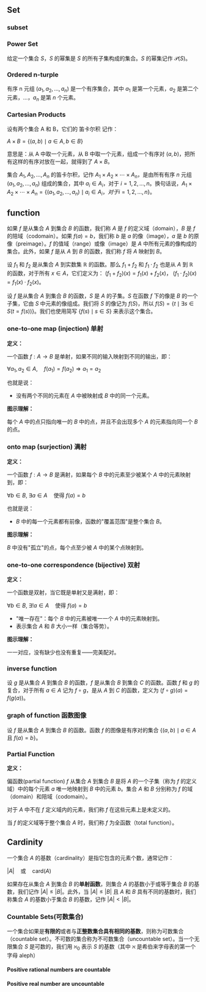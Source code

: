 ## Set
### subset

### Power Set
给定一个集合 $S$，$S$ 的幂集是 $S$ 的所有子集构成的集合。$S$ 的幂集记作 $\mathcal{P}(S)$。

### Ordered n-turple

有序 n 元组 $(a_1, a_2, \ldots, a_n)$ 是一个有序集合，其中 $a_1$ 是第一个元素，$a_2$ 是第二个元素，$\ldots$，$a_n$ 是第 $n$ 个元素。

### Cartesian Products
设有两个集合 A 和 B，它们的 笛卡尔积 记作：

$A \times B = \{ (a, b) \mid a \in A, b \in B \}$

意思是：从 A 中取一个元素，从 B 中取一个元素，组成一个有序对 $(a, b)$，把所有这样的有序对放在一起，就得到了 $A \times B$。

集合 $A_1, A_2, \ldots, A_n$ 的笛卡尔积，记作 $A_1 \times A_2 \times \cdots \times A_n$，是由所有有序 $n$ 元组 $(a_1, a_2, \ldots, a_n)$ 组成的集合，其中 $a_i \in A_i$，对于 $i = 1, 2, \ldots, n$。换句话说，$A_1 \times A_2 \times \cdots \times A_n = \{(a_1, a_2, \ldots, a_n) \mid a_i \in A_i，对于 i = 1, 2, \ldots, n\}$。

## function

如果 $f$ 是从集合 $A$ 到集合 $B$ 的函数，我们称 $A$ 是 $f$ 的定义域（domain），$B$ 是 $f$ 的陪域（codomain）。如果 $f(a) = b$，我们称 $b$ 是 $a$ 的像（image），$a$ 是 $b$ 的原像（preimage）。$f$ 的值域（range）或像（image）是 $A$ 中所有元素的像构成的集合。此外，如果 $f$ 是从 $A$ 到 $B$ 的函数，我们称 $f$ 将 $A$ 映射到 $B$。

设 $f_1$ 和 $f_2$ 是从集合 $A$ 到实数集 $\mathbb{R}$ 的函数。那么 $f_1 + f_2$ 和 $f_1 \cdot f_2$ 也是从 $A$ 到 $\mathbb{R}$ 的函数，对于所有 $x \in A$，它们定义为：
$(f_1 + f_2)(x) = f_1(x) + f_2(x)$，
$(f_1 \cdot f_2)(x) = f_1(x) \cdot f_2(x)$。

设 $f$ 是从集合 $A$ 到集合 $B$ 的函数，$S$ 是 $A$ 的子集。$S$ 在函数 $f$ 下的像是 $B$ 的一个子集，它由 $S$ 中元素的像组成。我们将 $S$ 的像记为 $f(S)$，所以 $f(S) = \{t \mid \exists s \in S (t = f(s))\}$。我们也使用简写 $\{f(s) \mid s \in S\}$ 来表示这个集合。


### one-to-one map (injection) 单射
**定义：**

一个函数 $f: A \to B$ 是单射，如果不同的输入映射到不同的输出，即：

$\forall a_1, a_2 \in A, \quad f(a_1) = f(a_2) \Rightarrow a_1 = a_2$

也就是说：
- 没有两个不同的元素在 $A$ 中被映射成 $B$ 中的同一个元素。

**图示理解：**

每个 $A$ 中的点只指向唯一的 $B$ 中的点，并且不会出现多个 $A$ 的元素指向同一个 $B$ 的点。

### onto map (surjection) 满射
**定义：**

一个函数 $f: A \to B$ 是满射，如果每个 $B$ 中的元素至少被某个 $A$ 中的元素映射到，即：

$\forall b \in B, \ \exists a \in A \quad \text{使得} \ f(a) = b$

也就是说：
- $B$ 中的每一个元素都有前像，函数的"覆盖范围"是整个集合 $B$。

**图示理解：**

$B$ 中没有"孤立"的点，每个点至少被 $A$ 中的某个点映射到。

### one-to-one correspondence (bijective) 双射
**定义：**

一个函数是双射，当它既是单射又是满射，即：

$\forall b \in B, \ \exists! a \in A \quad \text{使得} \ f(a) = b$
- "唯一存在"：每个 $B$ 中的元素被唯一一个 $A$ 中的元素映射到。
- 表示集合 $A$ 和 $B$ 大小一样（集合等势）。

**图示理解：**

一一对应，没有缺少也没有重复——完美配对。

### inverse function
设 $g$ 是从集合 $A$ 到集合 $B$ 的函数，$f$ 是从集合 $B$ 到集合 $C$ 的函数。函数 $f$ 和 $g$ 的复合，对于所有 $a \in A$ 记为 $f \circ g$，是从 $A$ 到 $C$ 的函数，定义为 $(f \circ g)(a) = f(g(a))$。

### graph of function 函数图像
设 $f$ 是从集合 $A$ 到集合 $B$ 的函数。函数 $f$ 的图像是有序对的集合 $\{(a, b) \mid a \in A \text{ 且 } f(a) = b\}$。

### Partial Function

**定义：**

偏函数(partial function) $f$ 从集合 $A$ 到集合 $B$ 是将 $A$ 的一个子集（称为 $f$ 的定义域）中的每个元素 $a$ 唯一地映射到 $B$ 中的元素 $b$。集合 $A$ 和 $B$ 分别称为 $f$ 的域（domain）和陪域（codomain）。

对于 $A$ 中不在 $f$ 定义域内的元素，我们称 $f$ 在这些元素上是未定义的。

当 $f$ 的定义域等于整个集合 $A$ 时，我们称 $f$ 为全函数（total function）。

## Cardinity
一个集合 $A$ 的基数（cardinality）是指它包含的元素个数，通常记作：

$|A| \quad \text{或} \quad \text{card}(A)$

如果存在从集合 $A$ 到集合 $B$ 的**单射函数**，则集合 $A$ 的基数小于或等于集合 $B$ 的基数，我们记作 $|A| \leq |B|$。此外，当 $|A| \leq |B|$ 且 $A$ 和 $B$ 具有不同的基数时，我们称集合 $A$ 的基数小于集合 $B$ 的基数，记作 $|A| < |B|$。

### Countable Sets(可数集合)

一个集合如果是**有限的**或者与**正整数集合具有相同的基数**，则称为可数集合（countable set）。不可数的集合称为不可数集合（uncountable set）。当一个无限集合 $S$ 是可数的，我们用 $\aleph_0$ 表示 $S$ 的基数（其中 $\aleph$ 是希伯来字母表的第一个字母 aleph）

#### Positive rational numbers are countable
#### Positive real number are uncountable

